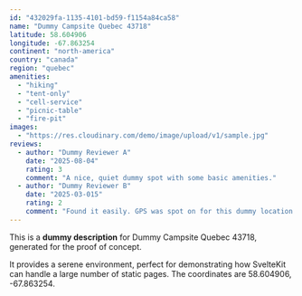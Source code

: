 ```yaml
---
id: "432029fa-1135-4101-bd59-f1154a84ca58"
name: "Dummy Campsite Quebec 43718"
latitude: 58.604906
longitude: -67.863254
continent: "north-america"
country: "canada"
region: "quebec"
amenities:
  - "hiking"
  - "tent-only"
  - "cell-service"
  - "picnic-table"
  - "fire-pit"
images:
  - "https://res.cloudinary.com/demo/image/upload/v1/sample.jpg"
reviews:
  - author: "Dummy Reviewer A"
    date: "2025-08-04"
    rating: 3
    comment: "A nice, quiet dummy spot with some basic amenities."
  - author: "Dummy Reviewer B"
    date: "2025-03-015"
    rating: 2
    comment: "Found it easily. GPS was spot on for this dummy location."
---
```


This is a **dummy description** for Dummy Campsite Quebec 43718, generated for the proof of concept.

It provides a serene environment, perfect for demonstrating how SvelteKit can handle a large number of static pages. The coordinates are 58.604906, -67.863254.
